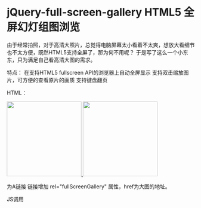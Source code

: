 jQuery-full-screen-gallery HTML5 全屏幻灯组图浏览
==========================

  由于经常拍照，对于高清大照片，总觉得电脑屏幕太小看着不太爽，想放大看细节也不太方便，既然HTML5支持全屏了，那为何不用呢？
  于是写了这么一个小东东，只为满足自己看高清大图的需求。
  
  特点：
  在支持HTML5 fullscreen API的浏览器上自动全屏显示
  支持双击缩放图片，可方便的查看原片的画质
  支持键盘翻页
  
  
HTML：
  
<div id="container">
<a href="http://my.dili360.com/attachments/201007/22/152134_1279811418WI0X.jpg"  rel="fullScreenGallery" title="那一年荷花开满池塘">
<img src="http://my.dili360.com/attachments/201007/22/152134_12798105832520.jpg.thumb.jpg" width="200">
</a>
<a href="http://my.dili360.com/attachments/201007/22/152134_12798113192wX1.jpg"  rel="fullScreenGallery" title="那一年荷花开满池塘">
<img src="http://my.dili360.com/attachments/201007/22/152134_12798105832520.jpg.thumb.jpg" width="200">
</a>
</div>

为A链接 链接增加 rel="fullScreenGallery" 属性，href为大图的地址。

JS调用

<script type="text/javascript">
  $('#container a[rel="fullScreenGallery"]').fullScreenGallery();
</script>

  
